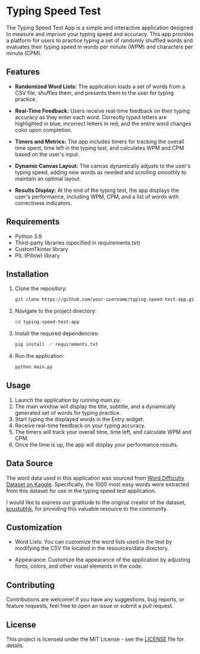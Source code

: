 # Typing Speed Test

The Typing Speed Test App is a simple and interactive application designed to measure and improve your typing speed and accuracy. This app provides a platform for users to practice typing a set of randomly shuffled words and evaluates their typing speed in words per minute (WPM) and characters per minute (CPM).

## Features

- **Randomized Word Lists:** The application loads a set of words from a CSV file, shuffles them, and presents them to the user for typing practice.
  
- **Real-Time Feedback:** Users receive real-time feedback on their typing accuracy as they enter each word. Correctly typed letters are highlighted in blue, incorrect letters in red, and the entire word changes color upon completion.

- **Timers and Metrics:** The app includes timers for tracking the overall time spent, time left in the typing test, and calculates WPM and CPM based on the user's input.

- **Dynamic Canvas Layout:** The canvas dynamically adjusts to the user's typing speed, adding new words as needed and scrolling smoothly to maintain an optimal layout.

- **Results Display:** At the end of the typing test, the app displays the user's performance, including WPM, CPM, and a list of words with correctness indicators.

## Requirements

- Python 3.9
- Third-party libraries (specified in requirements.txt)
- CustomTkinter library
- PIL (Pillow) library

## Installation

1. Clone the repository:

    ```bash
    git clone https://github.com/your-username/typing-speed-test-app.git
    ```
2. Navigate to the project directory:

    ```bash
    cd typing-speed-test-app
    ```
3. Install the required dependencies:

    ```bash
    pip install -r requirements.txt
    ```
4. Run the application:

    ```bash
    python main.py
    ```
## Usage

1. Launch the application by running main.py.
2. The main window will display the title, subtitle, and a dynamically generated set of words for typing practice.
3. Start typing the displayed words in the Entry widget.
4. Receive real-time feedback on your typing accuracy.
5. The timers will track your overall time, time left, and calculate WPM and CPM.
6. Once the time is up, the app will display your performance results.

## Data Source

The word data used in this application was sourced from [Word Difficulty Dataset on Kaggle](https://www.kaggle.com/datasets/kkhandekar/word-difficulty/data). Specifically, the 1000 most easy words were extracted from this dataset for use in the typing speed test application.

I would like to express our gratitude to the original creator of the dataset, [koustubhk](https://www.kaggle.com/kkhandekar), for providing this valuable resource to the community.


## Customization

- Word Lists: You can customize the word lists used in the test by modifying the CSV file located in the resources/data directory.

- Appearance: Customize the appearance of the application by adjusting fonts, colors, and other visual elements in the code.

## Contributing

Contributions are welcome! If you have any suggestions, bug reports, or feature requests, feel free to open an issue or submit a pull request.

## License

This project is licensed under the MIT License - see the [LICENSE](LICENSE) file for details.
